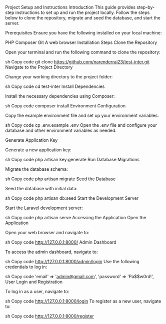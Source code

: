 Project Setup and Instructions
Introduction
This guide provides step-by-step instructions to set up and run the project locally. Follow the steps below to clone the repository, migrate and seed the database, and start the server.

Prerequisites
Ensure you have the following installed on your local machine:

PHP
Composer
Git
A web browser
Installation Steps
Clone the Repository

Open your terminal and run the following command to clone the repository:

sh
Copy code
git clone https://github.com/narenderrai23/test-inter.git
Navigate to the Project Directory

Change your working directory to the project folder:

sh
Copy code
cd test-inter
Install Dependencies

Install the necessary dependencies using Composer:

sh
Copy code
composer install
Environment Configuration

Copy the example environment file and set up your environment variables:

sh
Copy code
cp .env.example .env
Open the .env file and configure your database and other environment variables as needed.

Generate Application Key

Generate a new application key:

sh
Copy code
php artisan key:generate
Run Database Migrations

Migrate the database schema:

sh
Copy code
php artisan migrate
Seed the Database

Seed the database with initial data:

sh
Copy code
php artisan db:seed
Start the Development Server

Start the Laravel development server:

sh
Copy code
php artisan serve
Accessing the Application
Open the Application

Open your web browser and navigate to:

sh
Copy code
http://127.0.0.1:8000/
Admin Dashboard

To access the admin dashboard, navigate to:

sh
Copy code
http://127.0.0.1:8000/admin/login
Use the following credentials to log in:

sh
Copy code
'email' => 'admin@gmail.com',
'password' => 'Pa$$w0rd!',
User Login and Registration

To log in as a user, navigate to:

sh
Copy code
http://127.0.0.1:8000/login
To register as a new user, navigate to:

sh
Copy code
http://127.0.0.1:8000/register
